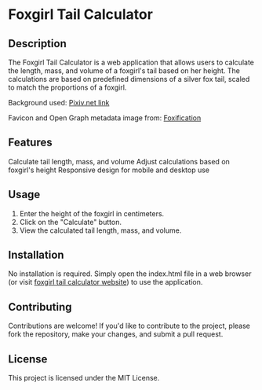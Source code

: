 # Foxgirl Tail Calculator

## Description

The Foxgirl Tail Calculator is a web application that allows users to calculate the length, mass, and volume of a foxgirl's tail based on her height. The calculations are based on
predefined dimensions of a silver fox tail, scaled to match the proportions of a foxgirl.

Background used: [Pixiv.net link](https://www.pixiv.net/en/artworks/60082303)

Favicon and Open Graph metadata image from: [Foxification](https://www.scribblehub.com/series/972934/foxification/)

## Features

Calculate tail length, mass, and volume Adjust calculations based on foxgirl's height Responsive design for mobile and desktop use

## Usage

1. Enter the height of the foxgirl in centimeters.
2. Click on the "Calculate" button.
3. View the calculated tail length, mass, and volume.

## Installation

No installation is required. Simply open the index.html file in a web browser (or visit [foxgirl tail calculator website](https://decaded.dev/dev/foxgirl)) to use the application.

## Contributing

Contributions are welcome! If you'd like to contribute to the project, please fork the repository, make your changes, and submit a pull request.

## License

This project is licensed under the MIT License.
